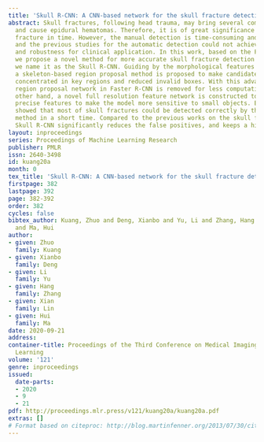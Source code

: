 ```yaml
---
title: 'Skull R-CNN: A CNN-based network for the skull fracture detection'
abstract: Skull fractures, following head trauma, may bring several complications
  and cause epidural hematomas. Therefore, it is of great significance to locate the
  fracture in time. However, the manual detection is time-consuming and laborious,
  and the previous studies for the automatic detection could not achieve the accuracy
  and robustness for clinical application. In this work, based on the Faster R-CNN,
  we propose a novel method for more accurate skull fracture detection results, and
  we name it as the Skull R-CNN. Guiding by the morphological features of the skull,
  a skeleton-based region proposal method is proposed to make candidate boxes more
  concentrated in key regions and reduced invalid boxes. With this advantage, the
  region proposal network in Faster R-CNN is removed for less computation. On the
  other hand, a novel full resolution feature network is constructed to obtain more
  precise features to make the model more sensitive to small objects. Experiment results
  showed that most of skull fractures could be detected correctly by the proposed
  method in a short time. Compared to the previous works on the skull fracture detection,
  Skull R-CNN significantly reduces the false positives, and keeps a high sensitivity.
layout: inproceedings
series: Proceedings of Machine Learning Research
publisher: PMLR
issn: 2640-3498
id: kuang20a
month: 0
tex_title: 'Skull R-CNN: A CNN-based network for the skull fracture detection'
firstpage: 382
lastpage: 392
page: 382-392
order: 382
cycles: false
bibtex_author: Kuang, Zhuo and Deng, Xianbo and Yu, Li and Zhang, Hang and Lin, Xian
  and Ma, Hui
author:
- given: Zhuo
  family: Kuang
- given: Xianbo
  family: Deng
- given: Li
  family: Yu
- given: Hang
  family: Zhang
- given: Xian
  family: Lin
- given: Hui
  family: Ma
date: 2020-09-21
address: 
container-title: Proceedings of the Third Conference on Medical Imaging with Deep
  Learning
volume: '121'
genre: inproceedings
issued:
  date-parts:
  - 2020
  - 9
  - 21
pdf: http://proceedings.mlr.press/v121/kuang20a/kuang20a.pdf
extras: []
# Format based on citeproc: http://blog.martinfenner.org/2013/07/30/citeproc-yaml-for-bibliographies/
---
```

